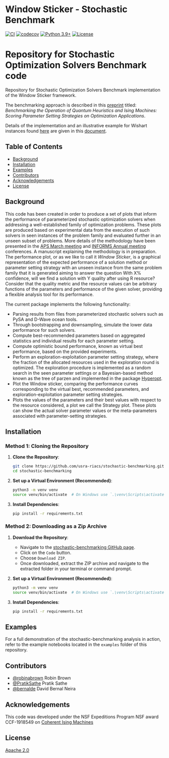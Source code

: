 # Window Sticker - Stochastic Benchmark

[![CI](https://github.com/bernalde/stochastic-benchmark/actions/workflows/ci.yml/badge.svg)](https://github.com/bernalde/stochastic-benchmark/actions/workflows/ci.yml)
[![codecov](https://codecov.io/gh/bernalde/stochastic-benchmark/branch/main/graph/badge.svg)](https://codecov.io/gh/bernalde/stochastic-benchmark)
[![Python 3.9+](https://img.shields.io/badge/python-3.9+-blue.svg)](https://www.python.org/downloads/release/python-390/)
[![License](https://img.shields.io/github/license/bernalde/stochastic-benchmark)](LICENSE)

Repository for Stochastic Optimization Solvers Benchmark code
=======
Repository for Stochastic Optimization Solvers Benchmark implementation of the Window Sticker framework.

The benchmarking approach is described in this [preprint](https://arxiv.org/abs/2402.10255) titled: *Benchmarking the Operation of Quantum Heuristics and Ising Machines: Scoring Parameter Setting Strategies on Optimization Applications*.

Details of the implementation and an illustrative example for Wishart instances found [here](examples/wishart_n_50_alpha_0.5/wishart_n_50_alpha_0.50.ipynb) are given in this [document](stochastic-benchmarking-notes.pdf).

## Table of Contents

- [Background](#background)
- [Installation](#installation)
- [Examples](#examples)
- [Contributors](#contributors)
- [Acknowledgements](#acknowledgements)
- [License](#license)


## Background
This code has been created in order to produce a set of plots that inform the performance of parameterized stochastic optimization solvers when addressing a well-established family of optimization problems.
These plots are produced based on experimental data from the execution of such solvers in seen instances of the problem family and evaluated further in an unseen subset of problems.
More details of the methodology have been presented in the [APS March meeting](https://meetings.aps.org/Meeting/MAR22/Session/F38.5) and [INFORMS Annual meeting](https://www.abstractsonline.com/pp8/#!/10693/presentation/8455) conferences.
A manuscript explaining the methodology is in preparation.
The performance plot, or as we like to call it *Window Sticker*, is a graphical representation of the expected performance of a solution method or parameter setting strategy with an unseen instance from the same problem family that it is generated aiming to answer the question With X% confidence, will we find a solution with Y quality after using R resource?
Consider that the quality metric and the resource values can be arbitrary functions of the parameters and performance of the given solver, providing a flexible analysis tool for its performance.

The current package implements the following functionality:
- Parsing results from files from parameterized stochastic solvers such as PySA and D-Wave ocean tools.
- Through bootstrapping and downsampling, simulate the lower data performance for such solvers.
- Compute best-recommended parameters based on aggregated statistics and individual results for each parameter setting.
- Compute optimistic bound performance, known as virtual best performance, based on the provided experiments.
- Perform an exploration-exploitation parameter setting strategy, where the fraction of the allocated resources used in the exploration round is optimized. The exploration procedure is implemented as a random search in the seen parameter settings or a Bayesian-based method known as the tree of parzen and implemented in the package [Hyperopt](https://hyperopt.github.io/hyperopt/).
- Plot the Window sticker, comparing the performance curves corresponding to the virtual best, recommended parameters, and exploration-exploitation parameter setting strategies.
- Plots the values of the parameters and their best values with respect to the resource considered, a plot we call the Strategy plot. These plots can show the actual solver parameter values or the meta-parameters associated with parameter-setting strategies.

## Installation

### Method 1: Cloning the Repository

1. **Clone the Repository**:
    ```bash
    git clone https://github.com/usra-riacs/stochastic-benchmarking.git
    cd stochastic-benchmarking
    ```

2. **Set up a Virtual Environment (Recommended)**:
    ```bash
    python3 -m venv venv
    source venv/bin/activate  # On Windows use `.\venv\Scripts\activate`
    ```

3. **Install Dependencies**:
    ```bash
    pip install -r requirements.txt
    ```

### Method 2: Downloading as a Zip Archive

1. **Download the Repository**:
    - Navigate to the [stochastic-benchmarking GitHub page](https://github.com/usra-riacs/stochastic-benchmarking).
    - Click on the `Code` button.
    - Choose `Download ZIP`.
    - Once downloaded, extract the ZIP archive and navigate to the extracted folder in your terminal or command prompt.

2. **Set up a Virtual Environment (Recommended)**:
    ```bash
    python3 -m venv venv
    source venv/bin/activate  # On Windows use `.\venv\Scripts\activate`
    ```

3. **Install Dependencies**:
    ```bash
    pip install -r requirements.txt
    ```

<!-- the following `pip` command can install this package -->

<!-- ``pip install -i https://test.pypi.org/simple/ stochastic-benchmark==0.1.0`` -->

## Examples

For a full demonstration of the stochastic-benchmarking analysis in action, refer to the example notebooks located in the `examples` folder of this repository.

## Contributors
- [@robinabrown](https://github.com/robinabrown) Robin Brown
- [@PratikSathe](https://github.com/PratikSathe) Pratik Sathe
- [@bernalde](https://github.com/bernalde) David Bernal Neira

## Acknowledgements

This code was developed under the NSF Expeditions Program NSF award CCF-1918549 on [Coherent Ising Machines](https://cohesing.org)


## License

[Apache 2.0](LICENSE)

